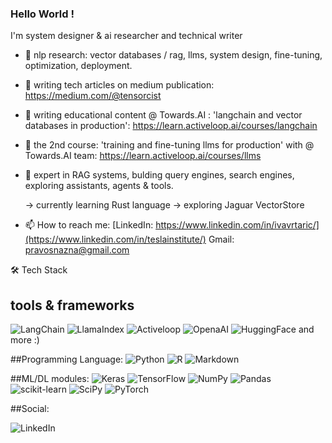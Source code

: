 ### Hello World !

 I'm system designer & ai researcher and technical writer 
- 🔭 nlp research: vector databases / rag, llms, system design, fine-tuning, optimization, deployment. 
- 🌱 writing tech articles on medium publication: https://medium.com/@tensorcist
- 💫 writing educational content @ Towards.AI : 'langchain and vector databases in production': https://learn.activeloop.ai/courses/langchain
- 🎇 the 2nd course: 'training and fine-tuning llms for production' with @ Towards.AI team: https://learn.activeloop.ai/courses/llms
- 💢 expert in RAG systems, bulding query engines, search engines, exploring assistants, agents & tools.

  -> currently learning Rust language
  -> exploring Jaguar VectorStore


- 📫 How to reach me: 
  [LinkedIn: https://www.linkedin.com/in/ivavrtaric/](https://www.linkedin.com/in/teslainstitute/)
  Gmail: pravosnazna@gmail.com
  

🛠  Tech Stack

## tools & frameworks
![LangChain](https://www.langchain.com/)
![LlamaIndex](https://www.llamaindex.ai/)
![Activeloop](https://www.activeloop.ai/)
![OpenaAI](https://openai.com/)
![HuggingFace](https://huggingface.co/)
and more :)

##Programming Language:
![Python](https://img.shields.io/badge/python-%2314354C.svg?style=for-the-badge&logo=python&logoColor=white)
![R](https://img.shields.io/badge/r-%23276DC3.svg?style=for-the-badge&logo=r&logoColor=white)
![Markdown](https://img.shields.io/badge/markdown-%23000000.svg?style=for-the-badge&logo=markdown&logoColor=white)

##ML/DL modules:
![Keras](https://img.shields.io/badge/Keras-%23D00000.svg?style=for-the-badge&logo=Keras&logoColor=white)
![TensorFlow](https://img.shields.io/badge/TensorFlow-%23FF6F00.svg?style=for-the-badge&logo=TensorFlow&logoColor=white)
![NumPy](https://img.shields.io/badge/numpy-%23013243.svg?style=for-the-badge&logo=numpy&logoColor=white)
![Pandas](https://img.shields.io/badge/pandas-%23150458.svg?style=for-the-badge&logo=pandas&logoColor=white)
![scikit-learn](https://img.shields.io/badge/scikit--learn-%23F7931E.svg?style=for-the-badge&logo=scikit-learn&logoColor=white)
![SciPy](https://img.shields.io/badge/SciPy-%230C55A5.svg?style=for-the-badge&logo=scipy&logoColor=%white)
![PyTorch](https//img.shields.io/badge/PyTorch)

##Social:

![LinkedIn](https://img.shields.io/badge/linkedin-%230077B5.svg?style=for-the-badge&logo=linkedin&logoColor=white)
